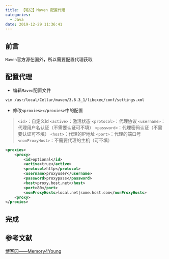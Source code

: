 ```yaml
---
title: 【笔记】Maven 配置代理
categories:
  - Java
date: 2019-12-29 11:36:41
---
```


## 前言

`Maven`官方源在国外，所以需要配置代理获取

<!-- more -->

## 配置代理

- 编辑`Maven`配置文件

``` sh
vim /usr/local/Cellar/maven/3.6.3_1/libexec/conf/settings.xml
```

- 修改`<proxies></proxies>`中的配置

> `<id>`：自定义id
> `<active>`：激活状态
> `<protocol>`：代理协议
> `<username>`：代理用户名认证（不需要认证可不填）
> `<password>`：代理密码认证（不需要认证可不填）
> `<host>`：代理的IP地址
> `<port>`：代理的端口号
> `<nonProxyHost>`：不需要代理的主机（可不填）

``` xml
<proxies>
    <proxy>
        <id>optional</id>
        <active>true</active>
        <protocol>http</protocol>
        <username>proxyuser</username>
        <password>proxypass</password>
        <host>proxy.host.net</host>
        <port>80</port>
        <nonProxyHosts>local.net|some.host.com</nonProxyHosts>
    <proxy>
</proxies>
```

## 完成

## 参考文献

[博客园——Memory4Young](https://www.cnblogs.com/memory4young/p/maven-http-proxy-setting.html)

